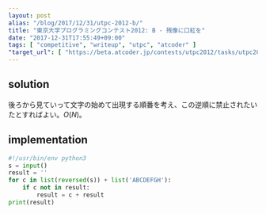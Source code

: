 ```yaml
---
layout: post
alias: "/blog/2017/12/31/utpc-2012-b/"
title: "東京大学プログラミングコンテスト2012: B - 残像に口紅を"
date: "2017-12-31T17:55:49+09:00"
tags: [ "competitive", "writeup", "utpc", "atcoder" ]
"target_url": [ "https://beta.atcoder.jp/contests/utpc2012/tasks/utpc2012_02" ]
---
```


## solution

後ろから見ていって文字の始めて出現する順番を考え、この逆順に禁止されたいたとすればよい。$O(N)$。

## implementation

``` python
#!/usr/bin/env python3
s = input()
result = ''
for c in list(reversed(s)) + list('ABCDEFGH'):
    if c not in result:
        result = c + result
print(result)
```
